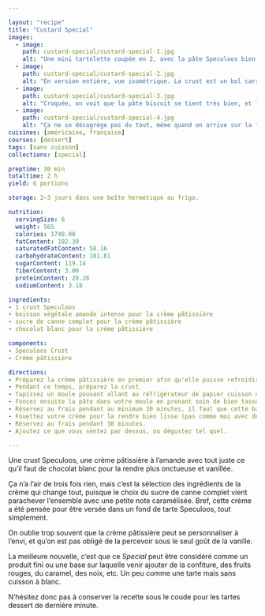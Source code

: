 ```yaml
---

layout: "recipe"
title: "Custard Special"
images:
  - image:
    path: custard-special/custard-special-1.jpg
    alt: "Une mini tartelette coupée en 2, avec la pâte Speculoos bien ambrée qui accueuille la crème pâtissière qui a un peu dégouliné au niveau de la coupe. Elle se tient toutefois pas trop mal, même si on peut observer des grumeaux car elle n’a pas été fouettée consciencieusement."
  - image:
    path: custard-special/custard-special-2.jpg
    alt: "En version entière, vue isométrique. La crust est un bol carré qui vient accueillir la crème, ce qui peut aussi évoquer l’idée de manger la crème à la cuillère tout en découpant la crust pour en faire des biscuits à tremper."
  - image:
    path: custard-special/custard-special-3.jpg
    alt: "Croquée, on voit que la pâte biscuit se tient très bien, et la crème aussi. Elle est onctueuse sans être compacte. Et elle n’a pas mouillé le biscuit du tout, qui reste bien friable."
  - image:
    path: custard-special/custard-special-4.jpg
    alt: "Ça ne se désagrège pas du tout, même quand on arrive sur la fin avec un tout petit morceau. La crème explose quand même quand on exerce une pression."
cuisines: [américaine, française]
courses: [dessert]
tags: [sans cuisson]
collections: [special]

preptime: 30 min
totaltime: 2 h
yield: 6 portions

storage: 2–3 jours dans une boîte hermétique au frigo.

nutrition:
  servingSize: 6
  weight: 565
  calories: 1748.00
  fatContent: 102.39
  saturatedFatContent: 58.16
  carbohydrateContent: 181.81
  sugarContent: 119.14
  fiberContent: 3.00
  proteinContent: 20.26
  sodiumContent: 3.18

ingredients:
- 1 crust Speculoos
- boisson végétale amande intense pour la crème pâtissière
- sucre de canne complet pour la crème pâtissière
- chocolat blanc pour la crème pâtissière

components:
- Speculoos Crust
- Crème pâtissière

directions:
- Préparez la crème pâtissière en premier afin qu'elle puisse refroidir. Réservez.
- Pendant ce temps, préparez la crust.
- Tapissez un moule pouvant allant au réfrigérateur de papier cuisson en minimisant au maximum les plis.
- Foncez ensuite la pâte dans votre moule en prenant soin de bien tasser la base et les bords. Les bords doivent être suffisamment hauts pour accueillir la crème pâtissière – après à vous d'adapter les proportions aux différentes étapes du montage si vous voyez que les bords ne le sont pas assez.
- Réservez au frais pendant au minimum 30 minutes, il faut que cette base soit suffisamment solide pour contenir la crème sans casser.
- Fouettez votre crème pour la rendre bien lisse (pas comme moi avec des grumeaux bien visibles) puis versez et distribuez-la dans le fond de la tartelette.
- Réservez au frais pendant 30 minutes.
- Ajoutez ce que vous sentez par dessus, ou dégustez tel quel. 

---
```


Une crust Speculoos, une crème pâtissière à l’amande avec tout juste ce qu’il faut de chocolat blanc pour la rendre plus onctueuse et vanillée. 

Ça n’a l’air de trois fois rien, mais c’est la sélection des ingrédients de la crème qui change tout, puisque le choix du sucre de canne complet vient parachever l’ensemble avec une petite note caramélisée. Bref, cette crème a été pensée pour être versée dans un fond de tarte Speculoos, tout simplement.

On oublie trop souvent que la crème pâtissière peut se personnaliser à l’envi, et qu’on est pas obligé de la percevoir sous le seul goût de la vanille.

La meilleure nouvelle, c’est que ce <i lang="en">Special</i> peut être considéré comme un produit fini ou une base sur laquelle venir ajouter de la confiture, des fruits rouges, du caramel, des noix, etc. Un peu comme une tarte mais sans cuisson à blanc.

N’hésitez donc pas à conserver la recette sous le coude pour les tartes dessert de dernière minute. 